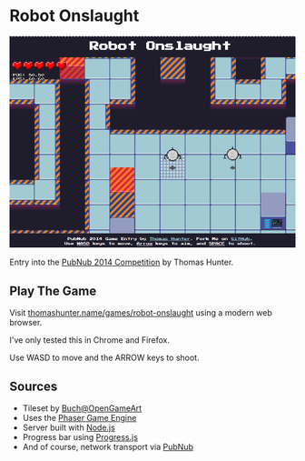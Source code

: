 # Robot Onslaught

![Screenshot](assets/screenshot.png)

Entry into the [PubNub 2014 Competition](http://pubnubgame.challengepost.com/) by Thomas Hunter.

## Play The Game

Visit [thomashunter.name/games/robot-onslaught](https://thomashunter.name/games/robot-onslaught/) using a modern web browser.

I've only tested this in Chrome and Firefox.

Use WASD to move and the ARROW keys to shoot.

## Sources

* Tileset by [Buch@OpenGameArt](http://opengameart.org/content/sci-fi-interior-tiles)
* Uses the [Phaser Game Engine](http://phaser.io/)
* Server built with [Node.js](http://nodejs.org/)
* Progress bar using [Progress.js](http://usablica.github.io/progress.js/)
* And of course, network transport via [PubNub](http://www.pubnub.com/)
